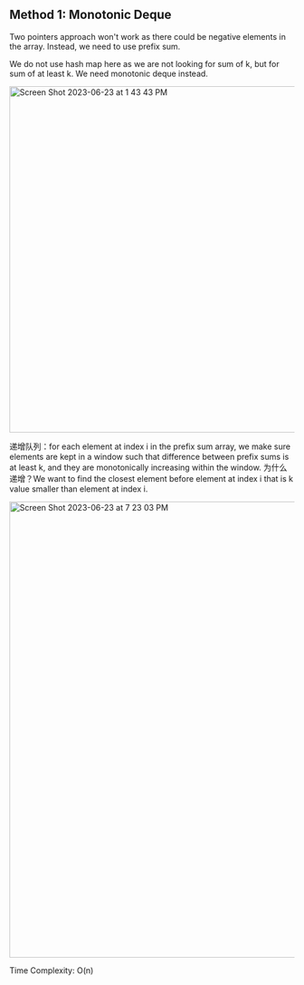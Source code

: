 ## Method 1: Monotonic Deque

Two pointers approach won't work as there could be negative elements in the array. Instead, we need to use prefix sum.

We do not use hash map here as we are not looking for sum of k, but for sum of at least k. We need monotonic deque instead.

<img width="612" alt="Screen Shot 2023-06-23 at 1 43 43 PM" src="https://github.com/MaiJi97/Leetcode/assets/106039830/956f9016-6e68-432a-9539-d46cb9693e6e.png">

递增队列：for each element at index i in the prefix sum array, we make sure elements are kept in a window such that difference between
prefix sums is at least k, and they are monotonically increasing within the window. 为什么递增？We want to find the closest element before
element at index i that is k value smaller than element at index i.

<img width="806" alt="Screen Shot 2023-06-23 at 7 23 03 PM" src="https://github.com/MaiJi97/Leetcode/assets/106039830/d5d3b3f2-1595-4cc1-ae18-fb35dc424f40.png">


Time Complexity: O(n)
